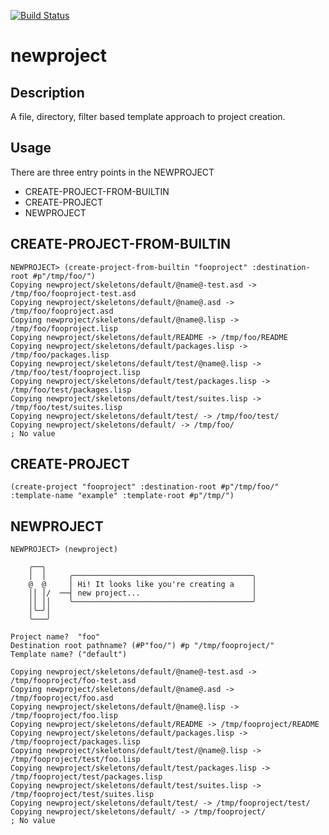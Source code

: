 [![Build Status](https://travis-ci.org/lispnik/newproject.svg?branch=master)](https://travis-ci.org/lispnik/newproject)

newproject
==========

Description
-----------

A file, directory, filter based template approach to project creation.

Usage
-----

There are three entry points in the NEWPROJECT

 * CREATE-PROJECT-FROM-BUILTIN
 * CREATE-PROJECT
 * NEWPROJECT

CREATE-PROJECT-FROM-BUILTIN
---------------------------

    NEWPROJECT> (create-project-from-builtin "fooproject" :destination-root #p"/tmp/foo/")
    Copying newproject/skeletons/default/@name@-test.asd -> /tmp/foo/fooproject-test.asd
    Copying newproject/skeletons/default/@name@.asd -> /tmp/foo/fooproject.asd
    Copying newproject/skeletons/default/@name@.lisp -> /tmp/foo/fooproject.lisp
    Copying newproject/skeletons/default/README -> /tmp/foo/README
    Copying newproject/skeletons/default/packages.lisp -> /tmp/foo/packages.lisp
    Copying newproject/skeletons/default/test/@name@.lisp -> /tmp/foo/test/fooproject.lisp
    Copying newproject/skeletons/default/test/packages.lisp -> /tmp/foo/test/packages.lisp
    Copying newproject/skeletons/default/test/suites.lisp -> /tmp/foo/test/suites.lisp
    Copying newproject/skeletons/default/test/ -> /tmp/foo/test/
    Copying newproject/skeletons/default/ -> /tmp/foo/
    ; No value

CREATE-PROJECT
--------------

    (create-project "fooproject" :destination-root #p"/tmp/foo/" :template-name "example" :template-root #p"/tmp/")

NEWPROJECT
----------

    NEWPROJECT> (newproject)

        ╭──╮
        │  │     ╭────────────────────────────────────────╮
        @  @     │ Hi! It looks like you're creating a    │
        ││ │/  ──┤ new project...                         │
        ││ ││    ╰────────────────────────────────────────╯
        │╰─╯│
        ╰───╯

    Project name?  "foo"
    Destination root pathname? (#P"foo/") #p "/tmp/fooproject/"
    Template name? ("default")

    Copying newproject/skeletons/default/@name@-test.asd -> /tmp/fooproject/foo-test.asd
    Copying newproject/skeletons/default/@name@.asd -> /tmp/fooproject/foo.asd
    Copying newproject/skeletons/default/@name@.lisp -> /tmp/fooproject/foo.lisp
    Copying newproject/skeletons/default/README -> /tmp/fooproject/README
    Copying newproject/skeletons/default/packages.lisp -> /tmp/fooproject/packages.lisp
    Copying newproject/skeletons/default/test/@name@.lisp -> /tmp/fooproject/test/foo.lisp
    Copying newproject/skeletons/default/test/packages.lisp -> /tmp/fooproject/test/packages.lisp
    Copying newproject/skeletons/default/test/suites.lisp -> /tmp/fooproject/test/suites.lisp
    Copying newproject/skeletons/default/test/ -> /tmp/fooproject/test/
    Copying newproject/skeletons/default/ -> /tmp/fooproject/
    ; No value
